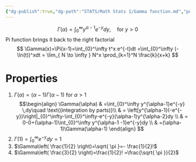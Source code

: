 ```yaml
---
{"dg-publish":true,"dg-path":"STATS/Math Stats 1/Gamma function.md","permalink":"/stats/math-stats-1/gamma-function/","created":"2024-11-26T16:19:24.054-05:00","updated":"2025-07-07T18:02:31.343-04:00"}
---
```


$$
\Gamma(\alpha)=\int_{0}^\infty y^ {\alpha-1}e^{-y}dy, \quad \text{for } y>0
$$
Pi function brings it back to the right factorial
$$
\Gamma(x)=\Pi(x-1)=\int_{0}^\infty t^x e^{-t}dt =\int_{0}^\infty (-\ln(t))^xdt = \lim_{ N \to \infty } N^x \prod_{k=1}^N \frac{k}{x+k}
$$

# Properties
1. $\Gamma(\alpha)=(\alpha-1)\Gamma(\alpha-1)$ for $\alpha>1$
$$\begin{align}
\Gamma(\alpha) & =\int_{0}^\infty y^{\alpha-1}e^{-y} \,dy\quad \text{(integration by parts)}\\
 & = \left[y^{\alpha-1}(-e^{-y})\right|_{0}^\infty-\int_{0}^\infty-e^{-y}(\alpha-1)y^{\alpha-2}dy \\
 & = 0-0+(\alpha-1)\int_{0}^\infty y^{\alpha-1 -1}e^{-y}dy \\
 & =(\alpha-1)\Gamma(\alpha-1)
\end{align}
$$
1. $\Gamma(1)=\int_{0}^\infty e^{-y}dy=1$
2. $\Gamma\left( \frac{1}{2} \right)=\sqrt{ \pi }=- \frac{1}{2}!$ 
3. $\Gamma\left( \frac{3}{2} \right)=\frac{1}{2}! =\frac{\sqrt{ \pi }}{2}$
